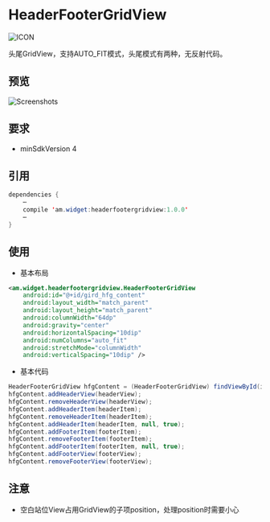 # HeaderFooterGridView
![ICON](https://github.com/AlexMofer/ProjectX/blob/master/headerfootergridview/icon.png)

头尾GridView，支持AUTO_FIT模式，头尾模式有两种，无反射代码。
## 预览
![Screenshots](https://github.com/AlexMofer/ProjectX/blob/master/headerfootergridview/screenshots.gif)
## 要求
- minSdkVersion 4

## 引用
```java
dependencies {
    ⋯
    compile 'am.widget:headerfootergridview:1.0.0'
    ⋯
}
```
## 使用
- 基本布局
```xml
<am.widget.headerfootergridview.HeaderFooterGridView
    android:id="@+id/gird_hfg_content"
    android:layout_width="match_parent"
    android:layout_height="match_parent"
    android:columnWidth="64dp"
    android:gravity="center"
    android:horizontalSpacing="10dip"
    android:numColumns="auto_fit"
    android:stretchMode="columnWidth"
    android:verticalSpacing="10dip" />
```
- 基本代码
```java
HeaderFooterGridView hfgContent = (HeaderFooterGridView) findViewById(id);
hfgContent.addHeaderView(headerView);
hfgContent.removeHeaderView(headerView);
hfgContent.addHeaderItem(headerItem);
hfgContent.removeHeaderItem(headerItem);
hfgContent.addHeaderItem(headerItem, null, true);
hfgContent.addFooterItem(footerItem);
hfgContent.removeFooterItem(footerItem);
hfgContent.addFooterItem(footerItem, null, true);
hfgContent.addFooterView(footerView);
hfgContent.removeFooterView(footerView);
```
## 注意
- 空白站位View占用GridView的子项position，处理position时需要小心